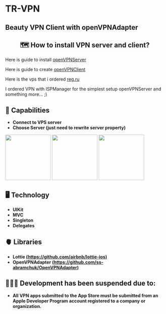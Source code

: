 # TR-VPN
## Beauty VPN Client with openVPNAdapter

<h2 align="center">🗺 How to install VPN server and client?</h2>

<p>Here is guide to install <a href="https://github.com/Nyr/openvpn-install">openVPNServer</a></p>
<p>Here is guide to create  <a href="https://betterprogramming.pub/how-to-build-an-openvpn-client-on-ios-c8f927c11e80">openVPNClient</a></p>
<p>Here is the vps that i ordered <a href="https://www.reg.ru/?rlink=reflink-10759625">reg.ru</a></p>

<p>I ordered VPN with ISPManager for the simplest setup openVPNServer and something more... ;)</p>

## 🦾 Capabilities
  - **Connect to VPS server**
  - **Choose Server (just need to rewrite server property)**

<p>
<img style="width: 15vw;" src="https://tr-vpn.com/images/firstImage.jpg">
<img style="width: 15vw;" src="https://tr-vpn.com/images/secondImage.jpg">
<img style="width: 15vw;" src="https://tr-vpn.com/images/thirdImage.jpg">
</p>

## 🖥 Technology
  - **UIKit**
  - **MVC**
  - **Singleton**
  - **Delegates**
 
## 🫀 Libraries
  - **Lottie [(https://github.com/airbnb/lottie-ios)](https://github.com/airbnb/lottie-ios)**
  - **OpenVPNAdapter [(https://github.com/ss-abramchuk/OpenVPNAdapter)](https://github.com/ss-abramchuk/OpenVPNAdapter)**

## 👨🏽‍💻 Development has been suspended due to:
 - **All VPN apps submitted to the App Store 
 must be submitted from an Apple Developer 
 Program account registered to 
 a company or organization.**
